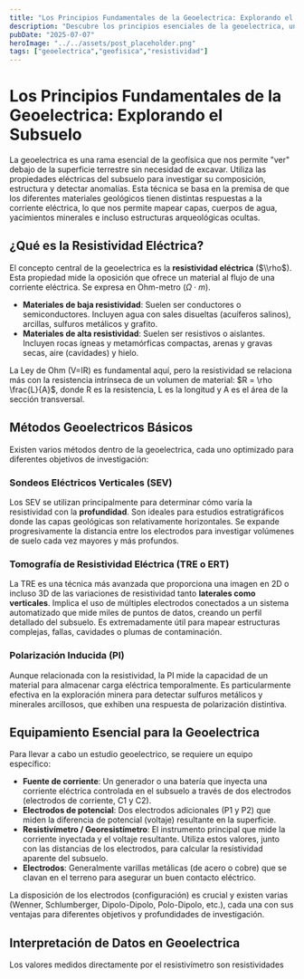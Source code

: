 ```yaml
---
title: "Los Principios Fundamentales de la Geoelectrica: Explorando el Subsuelo"
description: "Descubre los principios esenciales de la geoelectrica, una técnica geofísica clave para explorar el subsuelo, sus métodos, equipamiento y aplicaciones prácticas en hidrogeología, ingeniería y más."
pubDate: "2025-07-07"
heroImage: "../../assets/post_placeholder.png"
tags: ["geoelectrica","geofisica","resistividad"]
---
```



# Los Principios Fundamentales de la Geoelectrica: Explorando el Subsuelo

La geoelectrica es una rama esencial de la geofísica que nos permite "ver" debajo de la superficie terrestre sin necesidad de excavar. Utiliza las propiedades eléctricas del subsuelo para investigar su composición, estructura y detectar anomalías. Esta técnica se basa en la premisa de que los diferentes materiales geológicos tienen distintas respuestas a la corriente eléctrica, lo que nos permite mapear capas, cuerpos de agua, yacimientos minerales e incluso estructuras arqueológicas ocultas.

## ¿Qué es la Resistividad Eléctrica?

El concepto central de la geoelectrica es la **resistividad eléctrica** ($\\rho$). Esta propiedad mide la oposición que ofrece un material al flujo de una corriente eléctrica. Se expresa en Ohm-metro ($\Omega \cdot m$).

*   **Materiales de baja resistividad**: Suelen ser conductores o semiconductores. Incluyen agua con sales disueltas (acuíferos salinos), arcillas, sulfuros metálicos y grafito.
*   **Materiales de alta resistividad**: Suelen ser resistivos o aislantes. Incluyen rocas ígneas y metamórficas compactas, arenas y gravas secas, aire (cavidades) y hielo.

La Ley de Ohm (V=IR) es fundamental aquí, pero la resistividad se relaciona más con la resistencia intrínseca de un volumen de material: $R = \rho \frac{L}{A}$, donde R es la resistencia, L es la longitud y A es el área de la sección transversal.

## Métodos Geoelectricos Básicos

Existen varios métodos dentro de la geoelectrica, cada uno optimizado para diferentes objetivos de investigación:

### Sondeos Eléctricos Verticales (SEV)

Los SEV se utilizan principalmente para determinar cómo varía la resistividad con la **profundidad**. Son ideales para estudios estratigráficos donde las capas geológicas son relativamente horizontales. Se expande progresivamente la distancia entre los electrodos para investigar volúmenes de suelo cada vez mayores y más profundos.

### Tomografía de Resistividad Eléctrica (TRE o ERT)

La TRE es una técnica más avanzada que proporciona una imagen en 2D o incluso 3D de las variaciones de resistividad tanto **laterales como verticales**. Implica el uso de múltiples electrodos conectados a un sistema automatizado que mide miles de puntos de datos, creando un perfil detallado del subsuelo. Es extremadamente útil para mapear estructuras complejas, fallas, cavidades o plumas de contaminación.

### Polarización Inducida (PI)

Aunque relacionada con la resistividad, la PI mide la capacidad de un material para almacenar carga eléctrica temporalmente. Es particularmente efectiva en la exploración minera para detectar sulfuros metálicos y minerales arcillosos, que exhiben una respuesta de polarización distintiva.

## Equipamiento Esencial para la Geoelectrica

Para llevar a cabo un estudio geoelectrico, se requiere un equipo específico:

*   **Fuente de corriente**: Un generador o una batería que inyecta una corriente eléctrica controlada en el subsuelo a través de dos electrodos (electrodos de corriente, C1 y C2).
*   **Electrodos de potencial**: Dos electrodos adicionales (P1 y P2) que miden la diferencia de potencial (voltaje) resultante en la superficie.
*   **Resistivímetro / Georesistímetro**: El instrumento principal que mide la corriente inyectada y el voltaje resultante. Utiliza estos valores, junto con las distancias de los electrodos, para calcular la resistividad aparente del subsuelo.
*   **Electrodos**: Generalmente varillas metálicas (de acero o cobre) que se clavan en el terreno para asegurar un buen contacto eléctrico.

La disposición de los electrodos (configuración) es crucial y existen varias (Wenner, Schlumberger, Dipolo-Dipolo, Polo-Dipolo, etc.), cada una con sus ventajas para diferentes objetivos y profundidades de investigación.

## Interpretación de Datos en Geoelectrica

Los valores medidos directamente por el resistivímetro son resistividades 
